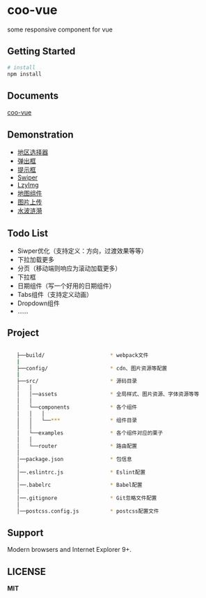 # coo-vue
some responsive component for vue

## Getting Started

```bash
# install
npm install
```


## Documents

[coo-vue](http://vue.shuxia123.com)

## Demonstration
- [地区选择器](http://vue.shuxia123.com/#/components/areaselect)
- [弹出框](http://vue.shuxia123.com/#/components/dialog)
- [提示框](http://vue.shuxia123.com/#/components/toast)
- [Swiper](http://vue.shuxia123.com/#/components/swiper)
- [LzyImg](http://vue.shuxia123.com/#/components/lazyImg)
- [地图组件](http://vue.shuxia123.com/#/components/baidumap)
- [图片上传](http://vue.shuxia123.com/#/components/uploader)
- [水波涟漪](http://vue.shuxia123.com/#/components/ripple)

## Todo List
- Siwper优化（支持定义：方向，过渡效果等等）
- 下拉加载更多
- 分页（移动端则响应为滚动加载更多）
- 下拉框
- 日期组件（写一个好用的日期组件）
- Tabs组件（支持定义动画）
- Dropdown组件
- ......


## Project
```bash

   ├──build/                     * webpack文件
   |
   ├──config/                    * cdn、图片资源等配置
   |
   ├──src/                       * 源码目录
   │   │
   │   │──assets                 * 全局样式、图片资源、字体资源等等
   │   │
   │   └──components             * 各个组件
   │   │   │
   │   │   └──***                * 组件目录
   │   │
   │   └──examples               * 各个组件对应的栗子
   │   │
   │   └──router                 * 路由配置
   │
   │──package.json               * 包信息
   │
   │──.eslintrc.js               * Eslint配置
   │
   │──.babelrc                   * Babel配置
   │
   │──.gitignore                 * Git忽略文件配置
   │
   │──postcss.config.js          * postcss配置文件
```

## Support

Modern browsers and Internet Explorer 9+.


## LICENSE

**MIT**
